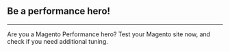 <h2>Be a performance hero!</h2>
<hr>
<amp-img noloading height=151 width=180 alt="{{ page.title }}" attribution="{{ page.title }}" layout=responsive src="{{site.static-url}}/img/coach/penguin_about.svg" class="pull-left img-big"></amp-img>

<p>Are you a Magento Performance hero? Test your Magento site now, and check if you need additional tuning.</p>
